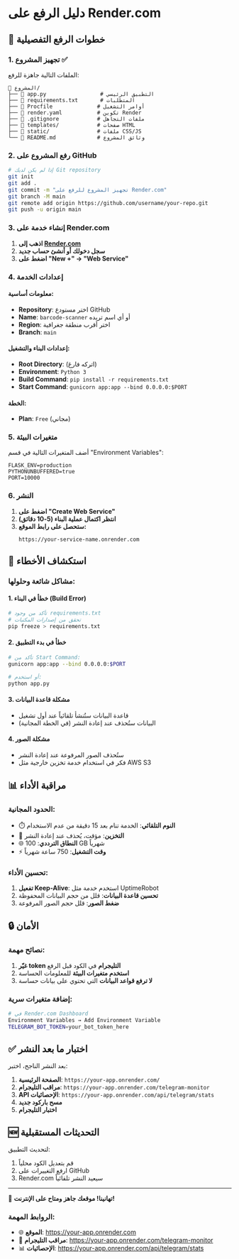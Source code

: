 # دليل الرفع على Render.com

## 🚀 خطوات الرفع التفصيلية

### 1. تجهيز المشروع ✅

الملفات التالية جاهزة للرفع:

```
📁 المشروع/
├── 📄 app.py                 # التطبيق الرئيسي
├── 📄 requirements.txt       # المتطلبات
├── 📄 Procfile              # أوامر التشغيل
├── 📄 render.yaml           # تكوين Render
├── 📄 .gitignore            # ملفات التجاهل
├── 📁 templates/            # صفحات HTML
├── 📁 static/               # ملفات CSS/JS
└── 📄 README.md             # وثائق المشروع
```

### 2. رفع المشروع على GitHub

```bash
# إذا لم يكن لديك Git repository
git init
git add .
git commit -m "تجهيز المشروع للرفع على Render.com"
git branch -M main
git remote add origin https://github.com/username/your-repo.git
git push -u origin main
```

### 3. إنشاء خدمة على Render.com

1. **اذهب إلى [Render.com](https://render.com)**
2. **سجل دخولك أو أنشئ حساب جديد**
3. **اضغط على "New +" → "Web Service"**

### 4. إعدادات الخدمة

#### معلومات أساسية:
- **Repository**: اختر مستودع GitHub
- **Name**: `barcode-scanner` أو أي اسم تريده
- **Region**: اختر أقرب منطقة جغرافية
- **Branch**: `main`

#### إعدادات البناء والتشغيل:
- **Root Directory**: (اتركه فارغ)
- **Environment**: `Python 3`
- **Build Command**: `pip install -r requirements.txt`
- **Start Command**: `gunicorn app:app --bind 0.0.0.0:$PORT`

#### الخطة:
- **Plan**: `Free` (مجاني)

### 5. متغيرات البيئة

أضف المتغيرات التالية في قسم "Environment Variables":

```
FLASK_ENV=production
PYTHONUNBUFFERED=true
PORT=10000
```

### 6. النشر

1. **اضغط على "Create Web Service"**
2. **انتظر اكتمال عملية البناء (5-10 دقائق)**
3. **ستحصل على رابط الموقع:**
   ```
   https://your-service-name.onrender.com
   ```

## 🔧 استكشاف الأخطاء

### مشاكل شائعة وحلولها:

#### 1. خطأ في البناء (Build Error)
```bash
# تأكد من وجود requirements.txt
# تحقق من إصدارات المكتبات
pip freeze > requirements.txt
```

#### 2. خطأ في بدء التطبيق
```bash
# تأكد من Start Command:
gunicorn app:app --bind 0.0.0.0:$PORT

# أو استخدم:
python app.py
```

#### 3. مشكلة قاعدة البيانات
- قاعدة البيانات ستُنشأ تلقائياً عند أول تشغيل
- البيانات ستُحذف عند إعادة النشر (في الخطة المجانية)

#### 4. مشكلة الصور
- ستُحذف الصور المرفوعة عند إعادة النشر
- فكر في استخدام خدمة تخزين خارجية مثل AWS S3

## 📊 مراقبة الأداء

### الحدود المجانية:
- ⏱️ **النوم التلقائي**: الخدمة تنام بعد 15 دقيقة من عدم الاستخدام
- 💾 **التخزين**: مؤقت، يُحذف عند إعادة النشر
- 🌐 **النطاق الترددي**: 100 GB شهرياً
- ⚡ **وقت التشغيل**: 750 ساعة شهرياً

### تحسين الأداء:
1. **تفعيل Keep-Alive**: استخدم خدمة مثل UptimeRobot
2. **تحسين قاعدة البيانات**: قلل من حجم البيانات المحفوظة
3. **ضغط الصور**: قلل حجم الصور المرفوعة

## 🔒 الأمان

### نصائح مهمة:
1. **غيّر token التليجرام** في الكود قبل الرفع
2. **استخدم متغيرات البيئة** للمعلومات الحساسة
3. **لا ترفع قواعد البيانات** التي تحتوي على بيانات حساسة

### إضافة متغيرات سرية:
```bash
# في Render.com Dashboard
Environment Variables → Add Environment Variable
TELEGRAM_BOT_TOKEN=your_bot_token_here
```

## ✅ اختبار ما بعد النشر

بعد النشر الناجح، اختبر:

1. **الصفحة الرئيسية**: `https://your-app.onrender.com/`
2. **مراقب التليجرام**: `https://your-app.onrender.com/telegram-monitor`
3. **API الإحصائيات**: `https://your-app.onrender.com/api/telegram/stats`
4. **مسح باركود جديد**
5. **اختبار التليجرام**

## 🆕 التحديثات المستقبلية

لتحديث التطبيق:
1. قم بتعديل الكود محلياً
2. ارفع التغييرات على GitHub
3. Render.com سيعيد النشر تلقائياً

---

🎉 **تهانينا! موقعك جاهز ومتاح على الإنترنت!**

### الروابط المهمة:
- 🌐 **الموقع**: https://your-app.onrender.com
- 🤖 **مراقب التليجرام**: https://your-app.onrender.com/telegram-monitor
- 📊 **الإحصائيات**: https://your-app.onrender.com/api/telegram/stats 